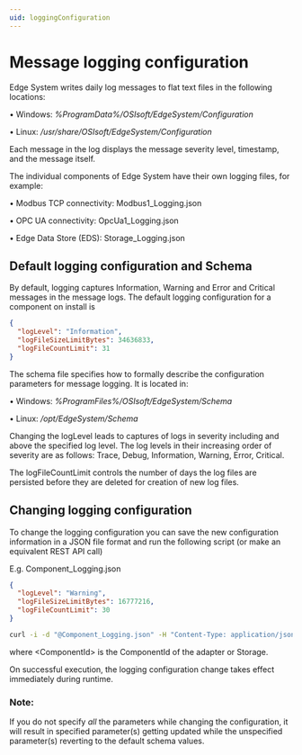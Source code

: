 ```yaml
---
uid: loggingConfiguration
---
```


# Message logging configuration
Edge System writes daily log messages to flat text files in the following locations:

• Windows: *%ProgramData%/OSIsoft/EdgeSystem/Configuration*

• Linux: */usr/share/OSIsoft/EdgeSystem/Configuration*

Each message in the log displays the message severity level, timestamp, and the message itself.

The individual components of Edge System have their own logging files, for example:

• Modbus TCP connectivity: Modbus1_Logging.json

• OPC UA connectivity: OpcUa1_Logging.json

• Edge Data Store (EDS): Storage_Logging.json

## Default logging configuration and Schema
By default, logging captures Information, Warning and Error and Critical messages in the message logs.
The default logging configuration for a component on install is 
```json
{
  "logLevel": "Information",
  "logFileSizeLimitBytes": 34636833,
  "logFileCountLimit": 31   
}
```

The schema file specifies how to formally describe the configuration parameters for message logging. 
It is located in:

• Windows: *%ProgramFiles%/OSIsoft/EdgeSystem/Schema*

• Linux: */opt/EdgeSystem/Schema*

Changing the logLevel leads to captures of logs in severity including and above the specified log level. The log levels in their increasing order of severity are as follows: Trace, Debug, Information, Warning, Error, Critical.

The logFileCountLimit controls the number of days the log files are persisted before they are deleted for creation of new log files. 

## Changing logging configuration
To change the logging configuration you can save the new configuration information in a JSON file format and run the following script (or make an equivalent REST API call)

E.g. Component_Logging.json
```json
{
  "logLevel": "Warning",
  "logFileSizeLimitBytes": 16777216,
  "logFileCountLimit": 30   
}
```


```bash
curl -i -d "@Component_Logging.json" -H "Content-Type: application/json" -X PUT http://localhost:5590/api/v1/configuration/<ComponentId>/Logging
```

where \<ComponentId> is the ComponentId of the adapter or Storage.

On successful execution, the logging configuration change takes effect immediately during runtime.

### **Note:** 
If you do not specify *all* the parameters while changing the configuration, it will result in specified parameter(s) getting updated while the unspecified parameter(s) reverting to the default schema values. 
